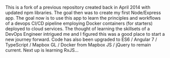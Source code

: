 This is a fork of a previous repository created back in April 2014 with updated npm libraries. The goal then was to create my first Node/Express app. The goal now is to use this app to learn the principles and workflows of a devops CI/CD pipeline employing Docker containers (for starters) deployed to cloud services. The thought of learning the skillsets of a DevOps Engineer intrigued me and I figured this was a good place to start a new journey forward. Code has also been upgraded to ES6 / Angular 7 / TypeScript / Mapbox GL / Docker from Mapbox JS / jQuery to remain current. Next up is learning RxJS...
